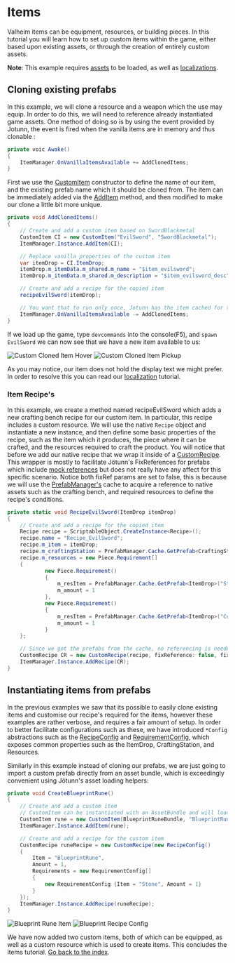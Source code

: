 ﻿# Items
Valheim items can be equipment, resources, or building pieces. In this tutorial you will learn how to set up custom items within the game, either based upon existing assets, or through the creation of entirely custom assets.

**Note**: This example requires [assets](asset-loading.md) to be loaded, as well as [localizations](localization.md).

## Cloning existing prefabs

In this example, we will clone a resource and a weapon which the use may equip. In order to do this, we will need to reference already instantiated game assets. One method of doing so is by using the event provided by Jotunn, the event is fired when the vanilla items are in memory and thus clonable :

```cs
private voic Awake()
{
    ItemManager.OnVanillaItemsAvailable += AddClonedItems;
}
```

First we use the [CustomItem](xref:Jotunn.Entities.CustomItem) constructor to define the name of our item, and the existing prefab name which it should be cloned from. The item can be immediately added via the [AddItem](xref:Jotunn.Managers.ItemManager.AddItem(Jotunn.Entities.CustomItem)) method, and then modified to make our clone a little bit more unique.
```cs
private void AddClonedItems()
{
    // Create and add a custom item based on SwordBlackmetal
    CustomItem CI = new CustomItem("EvilSword", "SwordBlackmetal");
    ItemManager.Instance.AddItem(CI);

    // Replace vanilla properties of the custom item
    var itemDrop = CI.ItemDrop;
    itemDrop.m_itemData.m_shared.m_name = "$item_evilsword";
    itemDrop.m_itemData.m_shared.m_description = "$item_evilsword_desc";

    // Create and add a recipe for the copied item
    recipeEvilSword(itemDrop);

    // You want that to run only once, Jotunn has the item cached for the game session
    ItemManager.OnVanillaItemsAvailable -= AddClonedItems;
}
```

If we load up the game, type `devcommands` into the console(F5), and `spawn EvilSword` we can now see that we have a new item available to us:

 ![Custom Cloned Item Hover](../images/data/customClonedItemHover.png)
 ![Custom Cloned Item Pickup](../images/data/customClonedItemPickup.png) 

As you may notice, our item does not hold the display text we might prefer. In order to resolve this you can read our [localization](localization.md) tutorial.

### Item Recipe's
In this example, we create a method named recipeEvilSword which adds a new crafting bench recipe for our custom item. In particular, this recipe includes a custom resource. We will use the native `Recipe` object and instantiate a new instance, and then define some basic properties of the recipe, such as the item which it produces, the piece where it can be crafted, and the resources required to craft the product. You will notice that before we add our native recipe that we wrap it inside of a [CustomRecipe](xref:Jotunn.Entities.CustomRecipe). This wrapper is mostly to facilitate Jötunn's FixReferences for prefabs which include [mock references](asset-mocking.md) but does not really have any affect for this specific scenario. Notice both fixRef params are set to false, this is because we will use the [PrefabManager's](xref:Jotunn.Managers.PrefabManager.GetPrefab(System.String)) cache to acquire a reference to native assets such as the crafting bench, and required resources to define the recipe's conditions.

```cs
private static void RecipeEvilSword(ItemDrop itemDrop)
{
    // Create and add a recipe for the copied item
    Recipe recipe = ScriptableObject.CreateInstance<Recipe>();
    recipe.name = "Recipe_EvilSword";
    recipe.m_item = itemDrop;
    recipe.m_craftingStation = PrefabManager.Cache.GetPrefab<CraftingStation>("piece_workbench");
    recipe.m_resources = new Piece.Requirement[]
    {
            new Piece.Requirement()
            {
                m_resItem = PrefabManager.Cache.GetPrefab<ItemDrop>("Stone"),
                m_amount = 1
            },
            new Piece.Requirement()
            {
                m_resItem = PrefabManager.Cache.GetPrefab<ItemDrop>("CustomWood"),
                m_amount = 1
            }
    };

    // Since we got the prefabs from the cache, no referencing is needed
    CustomRecipe CR = new CustomRecipe(recipe, fixReference: false, fixRequirementReferences: false);
    ItemManager.Instance.AddRecipe(CR);
}
```

## Instantiating items from prefabs

In the previous examples we saw that its possible to easily clone existing items and customise our recipe's required for the items, however these examples are rather verbose, and requires a fair amount of setup. In order to better facilitate configurations such as these, we have introduced `*Config` abstractions such as the [RecipeConfig](xref:Jotunn.Configs.RecipeConfig) and [RequirementConfig](xref:Jotunn.Configs.RequirementConfig), which exposes common properties such as the ItemDrop, CraftingStation, and Resources.

Similarly in this example instead of cloning our prefabs, we are just going to import a custom prefab directly from an asset bundle, which is exceedingly convenient using Jötunn's asset loading helpers:

```cs
private void CreateBlueprintRune()
{
    // Create and add a custom item
    // CustomItem can be instantiated with an AssetBundle and will load the prefab from there
    CustomItem rune = new CustomItem(BlueprintRuneBundle, "BlueprintRune", false);
    ItemManager.Instance.AddItem(rune);

    // Create and add a recipe for the custom item
    CustomRecipe runeRecipe = new CustomRecipe(new RecipeConfig()
    {
        Item = "BlueprintRune",
        Amount = 1,
        Requirements = new RequirementConfig[]
        {
            new RequirementConfig {Item = "Stone", Amount = 1}
        }
    });
    ItemManager.Instance.AddRecipe(runeRecipe);
}
```

![Blueprint Rune Item](../images/data/blueprintRuneItem.png) ![Blueprint Recipe Config](../images/data/blueprintRecipeConfig.png)

We have now added two custom items, both of which can be equipped, as well as a custom resource which is used to create items. This concludes the items tutorial. [Go back to the index](overview.md).